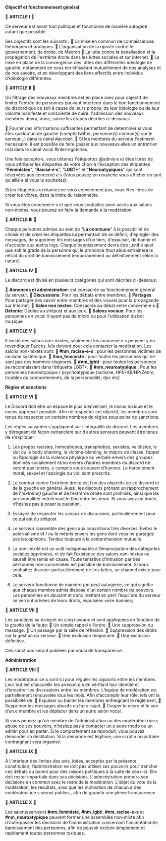 __**Objectif et fonctionnement général**__

:scroll: **ARTICLE I** :scroll: 

Ce serveur est avant tout politique et fonctionne de manière autogéré autant que possible.

Ses objectifs sont les suivants :
:small_orange_diamond: La mise en commun de connaissances théoriques et pratiques.
:small_orange_diamond: L'organisation de la riposte contre le gouvernement, de droite, de Macron
:small_orange_diamond: La lutte contre la banalisation et la propagation de l'extrême droite dans les luttes sociales et sur internet.
:small_orange_diamond: La mise en place de la convergence des luttes des différentes idéologie de gauche, notamment en nous enrichisséant mutuellement de nos analyses et de nos savoirs, et en développant des liens affectifs entre individus d'idéologie différentes.

:scroll: **ARTICLE II** :scroll: 

Un filtrage des nouveaux membres est en place avec pour objectif de limiter l'entrée de personnes pouvant interferer dans le bon fonctionnement du discord que ce soit à cause de leurs propos, de leur idéologie ou de leur volonté manifeste et consciente de nuire.
l'admission des nouveaux membres devra, donc, suivre les étapes décrites ci-dessous:

:small_orange_diamond: Fournir des informations suffisantes permettant de determiner si vous êtes quelqu'un de gauche (compte twitter, personne(s) connue(s) sur le serveur...) dans la canal #accueil.
:small_orange_diamond: Si les membres du serveur l'estiment necessaire, il est possible de faire passer aux nouveaux·elles un entretrien oral dans le canal vocal #interrogatoires.

Une fois accepté·e, vous obtenez l'étiquettes @admis·e et êtes libres de vous attribuer les étiquettes de votre choix à l'exception des étiquettes "**Féministes**", "**Racisé·e·s**", "**LGBT+**" et "**Neuroatypiques**" qui sont réservées aux concerné·e·s (Vous pouvez en revanche vous afficher en tant qu'allié·e si vous le souhaitez).

Si les étiquettes existantes ne vous conviennent pas, vous êtes libres de créer les vôtres, dans la limite du raisonnable.

Si vous êtes concerné·e·s et que vous souhaitez avoir accès aux salons non-mixtes, vous pouvez en faire la demande à la modération.

:scroll: **ARTICLE III** :scroll: 

Chaque personne admise au sein de "**__La commune__**" à la possibilité de choisir et de créer les étiquettes lui permettant de se définir, d'épingler des messages, de supprimer les messages d'un tiers, d'expulser, de bannir et d'acceder aux audits logs. Chaque bannissement devra être justifié quel que soit le grade de la personne qui le prononce (tout abus entrainera le retrait du droit de bannissement temporairement ou définitivement selon la nature)

:scroll: **ARTICLE IV** :scroll: 

Le discord est divisé en plusieurs catégories qui sont décrites ci-dessous:

:small_orange_diamond: **__Annonces et administration__**: est consacrée au fonctionnement général du serveur.
:small_orange_diamond: **__Discussions__**: Pour les débats entre membres.
:small_orange_diamond: **__Partages__**: Pour partager des savoir entre membres et des visuels pour la propagande sur Internet.
:small_orange_diamond: **__Salon non mixtes__**: Consacrés au débat entre concerné·e·s
:small_orange_diamond: **__Détente__**: Dédiée au shitpost et aux jeux.
:small_orange_diamond: **__Salons vocaux__**: Pour les personnes en vocal n'ayant pas de micro ou pour l'utilisation du bot musique

:scroll: **ARTICLE V** :scroll: 

Il existe des salons non-mixtes, seulement les concerné.e.s peuvent y en revendiquer l'accès. Iels doivent pour cela contacter la modération. Les salons non-mixtes sont:
:small_orange_diamond: **__#nm_racise-e-s__** : pour les personnes victimes de racisme systémique.
:small_orange_diamond: **__#nm_feministe__** : pour toutes les personnes qui ne sont pas des hommes cisgenres.
:small_orange_diamond: **__#nm_lgbti__** : pour toutes les personnes se reconnaissant dans l’étiquette LGBT+.
:small_orange_diamond: **__#nm_neuroatypique__** : Pour les personnes neuroatypique / psychoatypique (autisme, HPI/HQI/HP/Zèbre, troubles du comportements, de la personnalité, dys etc)

__**Règles et sanctions**__

:scroll: **ARTICLE VI** :scroll: 

Le Discord doit être un espace le plus bienveillant, le moins toxique et le moins oppressif possible. Afin de respecter cet objectif, les membres sont tenus de respecter un certains nombres de règles sous peine de sanctions.

Les règles suivantes s'appliquent sur l’intégralité du discord. Les membres y dérogeant de façon outrancière sur d’autres serveurs peuvent être tenus de s'expliquer :
1. Les propos racistes, homophobes, transphobes, sexistes, validistes, le slut ou le body shaming, le victime-blaming, le mépris de classe, l’appel ou l’apologie de la violence physique ou verbale envers des groupes dominés socialement et/ou envers d’autres membres du discord ne seront pas tolérés, y compris sous couvert d’humour. Le harcèlement moral, sexuel et l’apologie du viol sont proscrits.

2. Le combat contre l’extrême droite est l’un des objectifs de ce discord et de la gauche en général. Aussi, les discours prônant un rapprochement de l'*(extrême)* gauche et de l’extrême droite sont prohibés, ainsi que les personnalités entretenant le flou entre les deux. Si vous avez un doute, n’hésitez pas à poser la question.

3. Essayez de respecter les canaux de discussion, particulièrement pour ce qui est du shitpost

4. Le serveur rassemble des gens aux convictions très diverses. Evitez le paternalisme et / ou le mépris envers les gens dont vous ne partagez pas les opinions. Tendez toujours à la compréhension mutuelle.

5. La non-mixité est un outil indispensable à l’émancipation des catégories sociales opprimées, et de fait l’existence des salons non-mixtes ne saurait être remis en cause. Toute tentative d’intrusion par des personnes non-concernées est passible de bannissement. Si vous souhaitez discuter particulièrement de ces luttes, un channel existe pour cela.  

6. Le serveur fonctionne de manière *(un peu)* autogérée, ce qui signifie que chaque membre admis dispose d’un certain nombre de pouvoirs. Les personnes en abusant et donc mettant en péril l’équilibre du serveur se verront privées de leurs droits, expulsées voire bannies;

:scroll: **ARTICLE VII** :scroll: 

Les sanctions se divisent en cinq niveaux et sont appliquées en fonction de la gravité de la faute:
:small_orange_diamond: Un simple rappel à l’ordre.
:small_orange_diamond: Une suppression du message.
:small_orange_diamond: Un passage par la salle de réflexion.
:small_orange_diamond: Suppression des droits sur la gestion du serveur.
:small_orange_diamond: Une exclusion temporaire.
:small_orange_diamond: Une exclusion définitive.

Ces sanctions seront publiées par souci de transparence.

__**Administration**__

:scroll: **ARTICLE VIII** :scroll: 

Les modérateur.ice.s sont ici pour réguler les rapports entre les membres. Leur but est d’accueillir les arrivant.e.s en vérifiant leur identité et d’encadrer les discussions entre les membres. L’équipe de modération est partiellement renouvelée tous les mois. Afin d’accomplir leur rôle, iels ont la possibilité de:
:small_orange_diamond: Expulser ou bannir les membres enfreignant le règlement,
:small_orange_diamond: Supprimer les messages abusifs ou hors-sujet,
:small_orange_diamond: Couper le micro et le son d’un.e membre et les déplacer dans un autre salon vocal.

Si vous pensez qu'un membre de l'administration ou des modérateur.rice.s abuse de ses pouvoirs, n’hésitez pas à contacter un.e autre modo ou un admin pour en parler. Si le comportement se reproduit, vous pouvez demander sa destitution. Si la demande est légitime, une scrutin majoritaire contraignant sera organisé.

:scroll: **ARTICLE IX** :scroll: 

À l’intérieur des limites des avis, idées, acceptés par la présente constitution, l’administration ne doit pas utiliser ses pouvoirs pour trancher ces débats ou bannir pour des raisons politiques à la suite de ceux-ci. Elle doit rester impartiale dans ses décisions. L'administration prendra ses décisions en commun avec le reste de la modération. L'objet du vote de la modération, les résultats, ainsi que les motivation de chacun.e des modérateur.ice.s seront publics , afin de garantir une pleine transparence.

:scroll: **ARTICLE X** :scroll: 

Les salons/serveurs **#nm_feministe**, **#nm_lgbti**, **#nm_racise-e-s** et **#nm_neuroatypique** peuvent former une assemblée non-mixte afin d'outrepasser les décisions de l'administration concernant l'acceptation/le bannissement des personnes, afin de pouvoir exclure simplement et rapidement toutes personnes toxiques.
